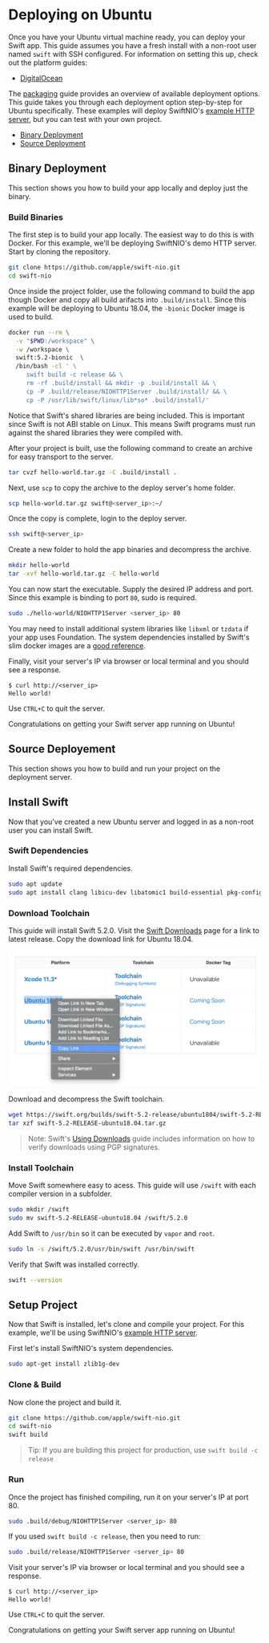 # Deploying on Ubuntu

Once you have your Ubuntu virtual machine ready, you can deploy your Swift app. This guide assumes you have a fresh install with a non-root user named `swift` with SSH configured. For information on setting this up, check out the platform guides:

- [DigitalOcean](digital-ocean.md)

The [packaging](packaging.md) guide provides an overview of available deployment options. This guide takes you through each deployment option step-by-step for Ubuntu specifically. These examples will deploy SwiftNIO's [example HTTP server](https://github.com/apple/swift-nio/tree/master/Sources/NIOHTTP1Server), but you can test with your own project.

- [Binary Deployment](#binary-deployment)
- [Source Deployment](#source-deployment)

## Binary Deployment

This section shows you how to build your app locally and deploy just the binary. 

### Build Binaries

The first step is to build your app locally. The easiest way to do this is with Docker. For this example, we'll be deploying SwiftNIO's demo HTTP server. Start by cloning the repository.

```sh
git clone https://github.com/apple/swift-nio.git
cd swift-nio
```

Once inside the project folder, use the following command to build the app though Docker and copy all build arifacts into `.build/install`. Since this example will be deploying to Ubuntu 18.04, the `-bionic` Docker image is used to build.

```sh
docker run --rm \
  -v "$PWD:/workspace" \
  -w /workspace \
  swift:5.2-bionic  \
  /bin/bash -cl ' \
     swift build -c release && \
     rm -rf .build/install && mkdir -p .build/install && \
     cp -P .build/release/NIOHTTP1Server .build/install/ && \
     cp -P /usr/lib/swift/linux/lib*so* .build/install/'
```

Notice that Swift's shared libraries are being included. This is important since Swift is not ABI stable on Linux. This means Swift programs must run against the shared libraries they were compiled with. 

After your project is built, use the following command to create an archive for easy transport to the server. 

```sh
tar cvzf hello-world.tar.gz -C .build/install .
```

Next, use `scp` to copy the archive to the deploy server's home folder.

```sh
scp hello-world.tar.gz swift@<server_ip>:~/
```

Once the copy is complete, login to the deploy server.

```sh
ssh swift@<server_ip>
```

Create a new folder to hold the app binaries and decompress the archive.

```sh
mkdir hello-world
tar -xvf hello-world.tar.gz -C hello-world
```

You can now start the executable. Supply the desired IP address and port. Since this example is binding to port `80`, sudo is required. 

```sh
sudo ./hello-world/NIOHTTP1Server <server_ip> 80
```

You may need to install additional system libraries like `libxml` or `tzdata` if your app uses Foundation. The system dependencies installed by Swift's slim docker images are a [good reference](https://github.com/apple/swift-docker/blob/master/5.2/ubuntu/18.04/slim/Dockerfile).

Finally, visit your server's IP via browser or local terminal and you should see a response.

```
$ curl http://<server_ip>
Hello world!
```

Use `CTRL+C` to quit the server.

Congratulations on getting your Swift server app running on Ubuntu!

## Source Deployement

This section shows you how to build and run your project on the deployment server.

## Install Swift

Now that you've created a new Ubuntu server and logged in as a non-root user you can install Swift. 

### Swift Dependencies

Install Swift's required dependencies.

```sh
sudo apt update
sudo apt install clang libicu-dev libatomic1 build-essential pkg-config
```

### Download Toolchain

This guide will install Swift 5.2.0. Visit the [Swift Downloads](https://swift.org/download/#releases) page for a link to latest release. Copy the download link for Ubuntu 18.04.

![Download Swift](images/swift-download-ubuntu-18-copy-link.png)

Download and decompress the Swift toolchain.

```sh
wget https://swift.org/builds/swift-5.2-release/ubuntu1804/swift-5.2-RELEASE/swift-5.2-RELEASE-ubuntu18.04.tar.gz
tar xzf swift-5.2-RELEASE-ubuntu18.04.tar.gz
```

> Note: Swift's [Using Downloads](https://swift.org/download/#using-downloads) guide includes information on how to verify downloads using PGP signatures.

### Install Toolchain

Move Swift somewhere easy to acess. This guide will use `/swift` with each compiler version in a subfolder. 

```sh
sudo mkdir /swift
sudo mv swift-5.2-RELEASE-ubuntu18.04 /swift/5.2.0
```

Add Swift to `/usr/bin` so it can be executed by `vapor` and `root`.

```sh
sudo ln -s /swift/5.2.0/usr/bin/swift /usr/bin/swift
```

Verify that Swift was installed correctly.

```sh
swift --version
```

## Setup Project

Now that Swift is installed, let's clone and compile your project. For this example, we'll be using SwiftNIO's [example HTTP server](https://github.com/apple/swift-nio/tree/master/Sources/NIOHTTP1Server).

First let's install SwiftNIO's system dependencies.

```sh
sudo apt-get install zlib1g-dev
```

### Clone & Build

Now clone the project and build it.

```sh
git clone https://github.com/apple/swift-nio.git
cd swift-nio
swift build
```

> Tip: If you are building this project for production, use `swift build -c release`

### Run

Once the project has finished compiling, run it on your server's IP at port 80.

```sh
sudo .build/debug/NIOHTTP1Server <server_ip> 80
```

If you used `swift build -c release`, then you need to run:

```sh
sudo .build/release/NIOHTTP1Server <server_ip> 80
```

Visit your server's IP via browser or local terminal and you should see a response.

```
$ curl http://<server_ip>
Hello world!
```

Use `CTRL+C` to quit the server.

Congratulations on getting your Swift server app running on Ubuntu!
